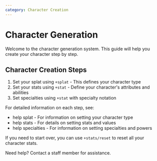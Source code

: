 ```yaml
---
category: Character Creation
---
```

# Character Generation

Welcome to the character generation system. This guide will help you create your character step by step.

## Character Creation Steps

1. Set your splat using `+splat` - This defines your character type
2. Set your stats using `+stat` - Define your character's attributes and abilities
3. Set specialties using `+stat` with specialty notation

For detailed information on each step, see:
- help splat - For information on setting your character type
- help stats - For details on setting stats and values
- help specialties - For information on setting specialties and powers

If you need to start over, you can use `+stats/reset` to reset all your character stats.

Need help? Contact a staff member for assistance.
